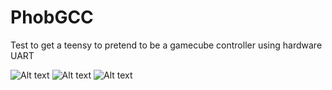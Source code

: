# PhobGCC
Test to get a teensy to pretend to be a gamecube controller using hardware UART

![Alt text](PhobGCC\Documentation\Front.png?raw=true "V1")
![Alt text](PhobGCC\Documentation\hall.jpg?raw=true "Hall Effect Sensors")
![Alt text](PhobGCC\Documentation\boards.jpg?raw=true "Hall Effect Sensors")